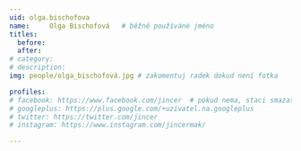 ```yaml
---
uid: olga.bischofova
name:     Olga Bischofová  	# běžně používáné jméno
titles:
  before:
  after: 
# category:
# description: 
img: people/olga_bischofová.jpg # zakomentuj radek dokud není fotka

profiles:
# facebook: https://www.facebook.com/jincer  # pokud nema, staci smazat tuto radku
# googleplus: https://plus.google.com/+uzivatel.na.googleplus
# twitter: https://twitter.com/jincer
# instagram: https://www.instagram.com/jincermak/ 

---
```

